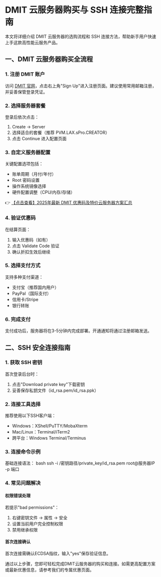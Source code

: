 # DMIT 云服务器购买与 SSH 连接完整指南

本文将详细介绍 DMIT 云服务器的选购流程和 SSH 连接方法，帮助新手用户快速上手这款高性能云服务产品。

## 一、DMIT 云服务器购买全流程

### 1. 注册 DMIT 账户
访问 [DMIT 官网](https://bit.ly/dmit_coupon)，点击右上角"Sign Up"进入注册页面。建议使用常用邮箱注册，并妥善保管登录凭证。

### 2. 选择服务器套餐
登录后依次点击：
1. Create → Server
2. 选择适合的套餐（推荐 PVM.LAX.sPro.CREATOR）
3. 点击 Continue 进入配置页面

### 3. 自定义服务器配置
关键配置选项包括：
- 账单周期（月付/年付）
- Root 密码设置
- 操作系统镜像选择
- 硬件配置调整（CPU/内存/存储）

👉 [【点击查看】2025年最新 DMIT 优惠码及特价云服务器方案汇总](https://bit.ly/dmit_coupon)

### 4. 验证优惠码
在结算页面：
1. 输入优惠码（如有）
2. 点击 Validate Code 验证
3. 确认折扣生效后继续

### 5. 选择支付方式
支持多种支付渠道：
- 支付宝（推荐国内用户）
- PayPal（国际支付）
- 信用卡/Stripe
- 银行转账

### 6. 完成支付
支付成功后，服务器将在3-5分钟内完成部署。开通通知将通过注册邮箱发送。

## 二、SSH 安全连接指南

### 1. 获取 SSH 密钥
首次登录后台时：
1. 点击"Download private key"下载密钥
2. 妥善保存私钥文件（id_rsa.pem/id_rsa.ppk）

### 2. 连接工具选择
推荐使用以下SSH客户端：
- Windows：XShell/PuTTY/MobaXterm
- Mac/Linux：Terminal/iTerm2
- 跨平台：Windows Terminal/Terminus

### 3. 连接命令示例
基础连接语法：
bash
ssh -i /密钥路径/private_key/id_rsa.pem root@服务器IP -p 端口

### 4. 常见问题解决
#### 权限错误处理
若提示"bad permissions"：
1. 右键密钥文件 → 属性 → 安全
2. 设置当前用户完全控制权限
3. 禁用继承权限

#### 首次连接确认
首次连接需确认ECDSA指纹，输入"yes"保存验证信息。

通过以上步骤，您即可轻松完成DMIT云服务器的购买和连接。如需更高配置方案或最新优惠信息，请参考我们的专属优惠页面。